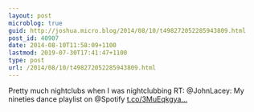 ```yaml
---
layout: post
microblog: true
guid: http://joshua.micro.blog/2014/08/10/t498272052285943809.html
post_id: 40907
date: 2014-08-10T11:58:09+1100
lastmod: 2019-07-30T17:41:47+1100
type: post
url: /2014/08/10/t498272052285943809.html
---
```

Pretty much  nightclubs when I was nightclubbing RT: @JohnLacey: My nineties dance playlist on @Spotify  [t.co/3MuEqkgya...](http://t.co/3MuEqkgya2)
